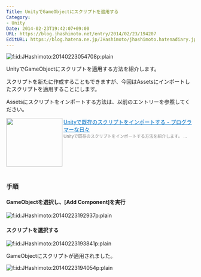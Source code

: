 ```yaml
---
Title: UnityでGameObjectにスクリプトを適用する
Category:
- Unity
Date: 2014-02-23T19:42:07+09:00
URL: https://blog.jhashimoto.net/entry/2014/02/23/194207
EditURL: https://blog.hatena.ne.jp/JHashimoto/jhashimoto.hatenadiary.jp/atom/entry/12921228815718896495
---
```


<p><span data-mce-mark="1"><img title="f:id:JHashimoto:20140223054708p:plain" src="http://cdn-ak.f.st-hatena.com/images/fotolife/J/JHashimoto/20140223/20140223054708.png" alt="f:id:JHashimoto:20140223054708p:plain" /></span></p>
<p>UnityでGameObjectにスクリプトを適用する方法を紹介します。</p>
<p>スクリプトを新たに作成することもできますが、今回はAssetsにインポートしたスクリプトを適用することにします。</p>
<p>Assetsにスクリプトをインポートする方法は、以前のエントリーを参照してください。</p>
<p><a href="http://jhashimoto.hatenadiary.jp/entry/2014/02/23/182959" target="_blank" rel="nofollow"><img class="alignleft" src="http://capture.heartrails.com/150x130/shadow?http://jhashimoto.hatenadiary.jp/entry/2014/02/23/182959" alt="" width="150" height="130" align="left" border="0" /></a><a style="color: #0070c5;" href="http://jhashimoto.hatenadiary.jp/entry/2014/02/23/182959" target="_blank" rel="nofollow">Unityで既存のスクリプトをインポートする - プログラマーな日々</a><a href="http://b.hatena.ne.jp/entry/http://jhashimoto.hatenadiary.jp/entry/2014/02/23/182959" target="_blank"><img src="http://b.hatena.ne.jp/entry/image/http://jhashimoto.hatenadiary.jp/entry/2014/02/23/182959" alt="" border="0" /></a><br /><span style="color: #808080; font-size: 80%;">Unityで既存のスクリプトをインポートする方法を紹介します。 ...</span></p>
<div style="clear: both;"> </div>
<h3>手順</h3>
<h4>GameObjectを選択し、[Add Component]を実行</h4>
<p><img class="hatena-fotolife" title="f:id:JHashimoto:20140223192937p:plain" src="http://cdn-ak.f.st-hatena.com/images/fotolife/J/JHashimoto/20140223/20140223192937.png" alt="f:id:JHashimoto:20140223192937p:plain" /></p>
<h4>スクリプトを選択する</h4>
<p><img class="hatena-fotolife" title="f:id:JHashimoto:20140223193841p:plain" src="http://cdn-ak.f.st-hatena.com/images/fotolife/J/JHashimoto/20140223/20140223193841.png" alt="f:id:JHashimoto:20140223193841p:plain" /></p>
<p>GameObjectにスクリプトが適用されました。</p>
<p><img class="hatena-fotolife" title="f:id:JHashimoto:20140223194054p:plain" src="http://cdn-ak.f.st-hatena.com/images/fotolife/J/JHashimoto/20140223/20140223194054.png" alt="f:id:JHashimoto:20140223194054p:plain" /></p>
